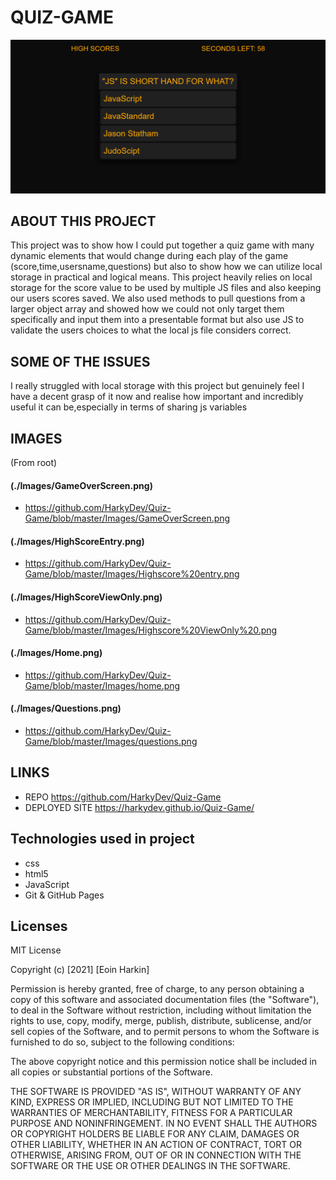 # QUIZ-GAME
![alt text](https://raw.githubusercontent.com/HarkyDev/Quiz-Game/master/Images/questions.png)

## ABOUT THIS PROJECT
This project was to show how I could put together a quiz game with many dynamic elements that would change during each play of the game (score,time,usersname,questions) but also to show how we can utilize local storage in practical and logical means. This project heavily relies on local storage for the score value to be used by multiple JS files and also keeping our users scores saved. We also used methods to pull questions from a larger object array and showed how we could not only target them specifically and input them into a presentable format but also use JS to validate the users choices to what the local js file considers correct.

## SOME OF THE ISSUES 
I really struggled with local storage with this project but genuinely feel I have a decent grasp of it now and realise how important and incredibly useful it can be,especially in terms of sharing js variables 
## IMAGES
(From root)
#### (./Images/GameOverScreen.png)
- https://github.com/HarkyDev/Quiz-Game/blob/master/Images/GameOverScreen.png
####  (./Images/HighScoreEntry.png)
- https://github.com/HarkyDev/Quiz-Game/blob/master/Images/Highscore%20entry.png
#### (./Images/HighScoreViewOnly.png)
- https://github.com/HarkyDev/Quiz-Game/blob/master/Images/Highscore%20ViewOnly%20.png
#### (./Images/Home.png)
- https://github.com/HarkyDev/Quiz-Game/blob/master/Images/home.png
#### (./Images/Questions.png)
- https://github.com/HarkyDev/Quiz-Game/blob/master/Images/questions.png

## LINKS
- REPO https://github.com/HarkyDev/Quiz-Game
- DEPLOYED SITE https://harkydev.github.io/Quiz-Game/

## Technologies used in project
- css
- html5
- JavaScript 
- Git & GitHub Pages 

## Licenses
MIT License

Copyright (c) [2021] [Eoin Harkin]

Permission is hereby granted, free of charge, to any person obtaining a copy
of this software and associated documentation files (the "Software"), to deal
in the Software without restriction, including without limitation the rights
to use, copy, modify, merge, publish, distribute, sublicense, and/or sell
copies of the Software, and to permit persons to whom the Software is
furnished to do so, subject to the following conditions:

The above copyright notice and this permission notice shall be included in all
copies or substantial portions of the Software.

THE SOFTWARE IS PROVIDED "AS IS", WITHOUT WARRANTY OF ANY KIND, EXPRESS OR
IMPLIED, INCLUDING BUT NOT LIMITED TO THE WARRANTIES OF MERCHANTABILITY,
FITNESS FOR A PARTICULAR PURPOSE AND NONINFRINGEMENT. IN NO EVENT SHALL THE
AUTHORS OR COPYRIGHT HOLDERS BE LIABLE FOR ANY CLAIM, DAMAGES OR OTHER
LIABILITY, WHETHER IN AN ACTION OF CONTRACT, TORT OR OTHERWISE, ARISING FROM,
OUT OF OR IN CONNECTION WITH THE SOFTWARE OR THE USE OR OTHER DEALINGS IN THE
SOFTWARE.